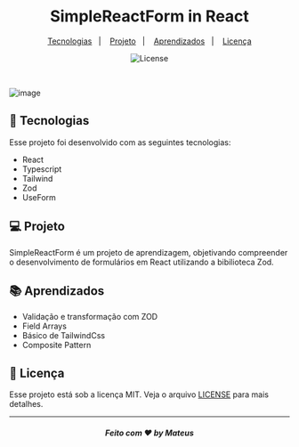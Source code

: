 <h1 align="center">
 SimpleReactForm in React
</h1>

<p align="center">
  <a href="#-tecnologias">Tecnologias</a>&nbsp;&nbsp;&nbsp;|&nbsp;&nbsp;&nbsp;
  <a href="#-projeto">Projeto</a>&nbsp;&nbsp;&nbsp;|&nbsp;&nbsp;&nbsp;
  <a href="#-aprendizados">Aprendizados</a>&nbsp;&nbsp;&nbsp;|&nbsp;&nbsp;&nbsp;
  <a href="#memo-licença">Licença</a>
</p>

<p align="center">
  <img alt="License" src="https://img.shields.io/static/v1?label=license&message=MIT&color=49AA26&labelColor=000000">
</p>
<br>

![image](https://user-images.githubusercontent.com/62969620/231501301-614050f9-5a96-4054-acc5-e165521b58ca.png)

## 🚀 Tecnologias

Esse projeto foi desenvolvido com as seguintes tecnologias:

- React
- Typescript
- Tailwind
- Zod
- UseForm

## 💻 Projeto

SimpleReactForm é um projeto de aprendizagem, objetivando compreender o desenvolvimento de formulários em React utilizando a bibilioteca Zod.

## 📚 Aprendizados

- Validação e transformação com ZOD
- Field Arrays
- Básico de TailwindCss
- Composite Pattern

## :memo: Licença

Esse projeto está sob a licença MIT. Veja o arquivo [LICENSE](/LICENSE) para mais detalhes.

---

<h5 align="center">
 Feito com ♥ by Mateus
</h5>
